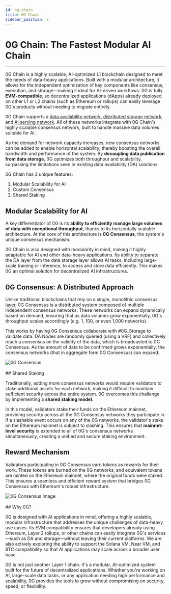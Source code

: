 ```yaml
---
id: og-chain
title: 0G Chain 
sidebar_position: 5
---
```


# 0G Chain: The Fastest Modular AI Chain
---

0G Chain is a highly scalable, AI-optimized L1 blockchain designed to meet the needs of data-heavy applications. Built with a modular architecture, it allows for the independent optimization of key components like consensus, execution, and storage—making it ideal for AI-driven workflows. 0G is fully **EVM-compatible**, so decentralized applications (dApps) already deployed on other L1 or L2 chains (such as Ethereum or rollups) can easily leverage 0G's products without needing to migrate entirely.

0G Chain supports a [data availability network](./da/og-da.md), [distributed storage network]('docs/og-storage'), and [AI serving network]('docs/og-serving'). All of these networks integrate with 0G Chain's highly scalable consensus network, built to handle massive data volumes suitable for AI. 

As the demand for network capacity increases, new consensus networks can be added to enable horizontal scalability, thereby boosting the overall bandwidth and performance of the system. By **decoupling data publication from data storage**, 0G optimizes both throughput and scalability, surpassing the limitations seen in existing data availability (DA) solutions.

0G Chain has 3 unique features:

1. Modular Scalability for AI
2. Custom Consensus
3. Shared Staking

## Modular Scalability for AI

A key differentiator of 0G is its **ability to efficiently manage large volumes of data with exceptional throughput**, thanks to its horizontally scalable architecture. At the core of this architecture is **0G Consensus**, the system's unique consensus mechanism.

0G Chain is also designed with modularity in mind, making it highly adaptable for AI and other data-heavy applications. Its ability to separate the DA layer from the data storage layer allows AI tasks, including large-scale training or inference, to access and store data efficiently. This makes 0G an optimal solution for decentralized AI infrastructures.

## 0G Consensus: A Distributed Approach

Unlike traditional blockchains that rely on a single, monolithic consensus layer, 0G Consensus is a distributed system composed of multiple independent consensus networks. These networks can expand dynamically based on demand, ensuring that as data volumes grow exponentially, 0G's throughput scales accordingly (e.g. 1, 100, or even 1,000 networks). 

This works by having 0G Consensus collaborate with #0G_Storage to validate data. DA Nodes are randomly queried (using a VRF) and collectively reach a consensus on the validity of the data, which is broadcasted to 0G Consensus. As the amount of data to be confirmed grows exponentially, the consensus networks (that in aggregate form 0G Consensus) can expand.  
<div style={{textAlign: 'center'}}>
  <img src="/img/broadcasted to 0G Consensus.png" alt="0G Consensus" style={{maxWidth: '100%'}} />
</div>
<br />
## Shared Staking

Traditionally, adding more consensus networks would require validators to stake additional assets for each network, making it difficult to maintain sufficient security across the entire system. 0G overcomes this challenge by implementing a **shared staking model**.

In this model, validators stake their funds on the Ethereum mainnet, providing security across all the 0G Consensus networks they participate in. If a slashable event occurs on any of the 0G networks, the validator's stake on the Ethereum mainnet is subject to slashing. This ensures that **mainnet-level security** is extended to all of 0G's consensus networks simultaneously, creating a unified and secure staking environment.

## Reward Mechanism

Validators participating in 0G Consensus earn tokens as rewards for their work. These tokens are burned on the 0G networks, and equivalent tokens are minted on the Ethereum mainnet, where the original funds were staked. This ensures a seamless and efficient reward system that bridges 0G Consensus with Ethereum's robust infrastructure.
<div style={{textAlign: 'center'}}>
  <img src="/img/0G Consensus.png" alt="0G Consensus Image" style={{maxWidth: '100%'}} />
</div>
<br />
## Why 0G?

0G is designed with AI applications in mind, offering a highly scalable, modular infrastructure that addresses the unique challenges of data-heavy use cases. Its EVM compatibility ensures that developers already using Ethereum, Layer 2 rollups, or other chains can easily integrate 0G's services—such as DA and storage—without leaving their current platforms. We are also actively exploring the ability to support the Solana VM, Near VM, and BTC compatibility so that AI applications may scale across a broader user base.

0G is not just another Layer 1 chain. It's a modular, AI-optimized system built for the future of decentralized applications. Whether you're working on AI, large-scale data tasks, or any application needing high performance and scalability, 0G provides the tools to grow without compromising on security, speed, or flexibility.
